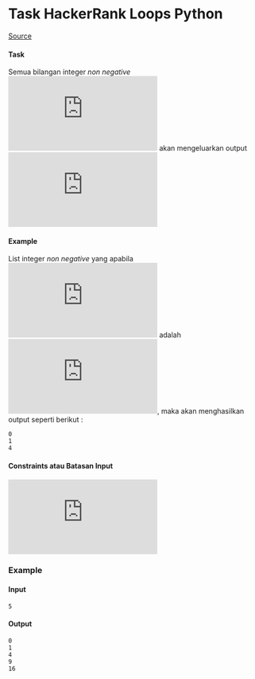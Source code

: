 # Task HackerRank Loops Python

[Source](https://www.hackerrank.com/challenges/python-loops/problem)

#### Task

Semua bilangan integer *non negative* ![equation](https://latex.codecogs.com/gif.latex?i%20%3C%20n) akan mengeluarkan output ![kuadrat](https://latex.codecogs.com/gif.latex?i%5E2)

#### Example

List integer *non negative* yang apabila ![ex](https://latex.codecogs.com/gif.latex?n%20%3D%203) adalah ![list](https://latex.codecogs.com/gif.latex?%5B0%2C%201%2C%202%5D), maka akan menghasilkan output seperti berikut :

```
0
1
4
```

#### Constraints atau Batasan Input
![constraints](https://latex.codecogs.com/gif.latex?1%5Cleq%20n%20%5Cleq%2020)

### Example

#### Input

```
5
```

#### Output

```
0
1
4
9
16
```